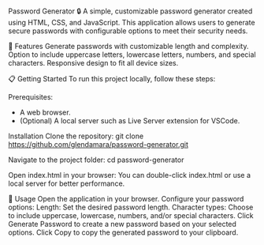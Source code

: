 Password Generator 🔒
A simple, customizable password generator created using HTML, CSS, and JavaScript. This application allows users to generate secure passwords with configurable options to meet their security needs.

🚀 Features
Generate passwords with customizable length and complexity.
Option to include uppercase letters, lowercase letters, numbers, and special characters.
Responsive design to fit all device sizes.

📋 Getting Started
To run this project locally, follow these steps:

Prerequisites:
* A web browser.
* (Optional) A local server such as Live Server extension for VSCode.
  
Installation
Clone the repository:
git clone https://github.com/glendamara/password-generator.git

Navigate to the project folder:
cd password-generator

Open index.html in your browser:
You can double-click index.html or use a local server for better performance.

🧩 Usage
Open the application in your browser.
Configure your password options:
Length: Set the desired password length.
Character types: Choose to include uppercase, lowercase, numbers, and/or special characters.
Click Generate Password to create a new password based on your selected options.
Click Copy to copy the generated password to your clipboard.
